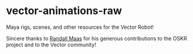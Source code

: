 # vector-animations-raw
Maya rigs, scenes, and other resources for the Vector Robot!

Sincere thanks to [Randall Maas](https://github.com/randym32) for his generous contributions to the OSKR project and to the Vector community!
